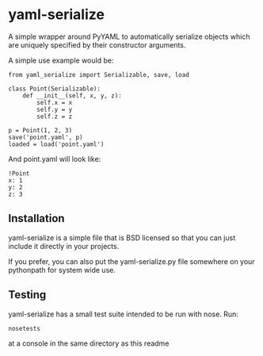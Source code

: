 yaml-serialize
==============

A simple wrapper around PyYAML to automatically serialize objects
which are uniquely specified by their constructor arguments.

A simple use example would be:

    from yaml_serialize import Serializable, save, load

    class Point(Serializable):
        def __init__(self, x, y, z):
            self.x = x
            self.y = y
            self.z = z

    p = Point(1, 2, 3)
    save('point.yaml', p)
    loaded = load('point.yaml')

And point.yaml will look like:

    !Point
    x: 1
    y: 2
    z: 3

Installation
------------

yaml-serialize is a simple file that is BSD licensed so that you can
just include it directly in your projects.

If you prefer, you can also put the yaml-serialize.py file somewhere on your
pythonpath for system wide use.

Testing
-------

yaml-serialize has a small test suite intended to be run with nose. Run:

    nosetests

at a console in the same directory as this readme
